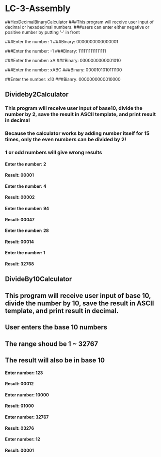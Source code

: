 # LC-3-Assembly

##HexDecimalBinaryCalculator 
###This program will receive user input of decimal or hexadecimal numbers.
###users can enter either negative or positive number by putting '-' in front

###Enter the number: 1 
###Binary: 0000000000000001

###Enter the number: -1 
###Binary: 1111111111111111

###Enter the number: xA 
###Binary: 0000000000001010

###Enter the number: xABC 
###Binary: 0000101010111100

##Enter the number: x10
###Bianry: 0000000000010000  


## Divideby2Calculator 
### This program will receive user input of base10, divide the number by 2, save the result in ASCII template, and print result in decimal 

### Because the calculator works by adding number itself for 15 times, only the even numbers can be divided by 2!
### 1 or odd numbers will give wrong results 


#### Enter the number: 2
#### Result: 00001 

#### Enter the number: 4
#### Result: 00002 

#### Enter the number: 94 
#### Result: 00047 

#### Enter the number: 28 
#### Result: 00014 

#### Enter the number: 1
#### Result: 32768



## DivideBy10Calculator 
## This program will receive user input of base 10, divide the number by 10, save the result in ASCII template, and print result in decimal.


## User enters the base 10 numbers 

## The range shoud be 1 ~ 32767 

## The result will also be in base 10 

#### Enter number: 123 
#### Result: 00012 

#### Enter number: 10000
#### Result: 01000 

#### Enter number: 32767 
#### Result: 03276 

#### Enter number: 12 
#### Result: 00001

  
